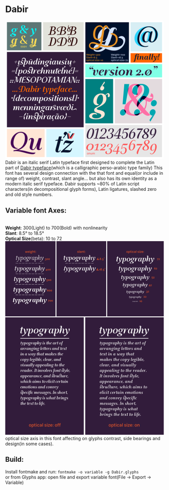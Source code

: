 # Dabir
![Dabir](documentation/Dabir-v2.0.png)
Dabir is an italic serif Latin typeface first designed to complete the Latin part of [Dabir typeface](https://maryamsoft.com/product/fontshop/main/dabir-htm/)(which is a calligraphic perso-arabic type family)
This font has several design connection with the that font and equal(or include in range of) weight, contrast, slant angle… but also has its own identity as a modern italic serif typeface. Dabir supports ~80% of Latin script characters(in decompositional glyph forms), Latin ligatures, slashed zero and old style numbers.

## Variable font Axes:
<br>**Weight**: 300(Light) to 700(Bold) with nonlinearity
<br>**Slant**: 8.5° to 18.5°
<br>**Optical Size**(beta): 10 to 72
<br>![weight/slant/optical-size](documentation/weight_slant_optical-size.png)
<br>![optical-size-on-off](documentation/optical-size.png)
<br>optical size axis in this font affecting on glyphs contrast, side bearings and design(in some cases). 

## Build:
Install fontmake and run: `fontmake -o variable -g Dabir.glyphs`
<br>or from Glyphs app: open file and export variable font(File -> Export -> Variable)
